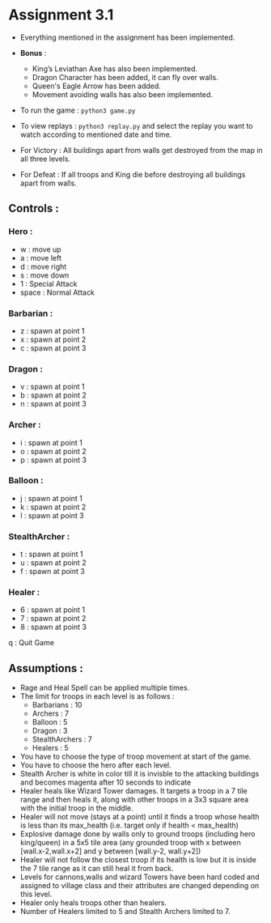 # Assignment 3.1

- Everything mentioned in the assignment has been implemented.
- **Bonus** :
    - King’s Leviathan Axe has also been implemented.
    - Dragon Character has been added, it can fly over walls.
    - Queen's Eagle Arrow has been added.
    - Movement avoiding walls has also been implemented.

- To run the game : `python3 game.py`
- To view replays : `python3 replay.py`  and select the replay you want to watch according to mentioned date and time.
- For Victory : All buildings apart from walls get destroyed from the map in all three levels.
- For Defeat : If all troops and King die before destroying all buildings apart from walls.

## Controls :

### Hero :

- w : move up
- a : move left
- d : move right
- s : move down
- 1 : Special Attack
- space : Normal Attack

### Barbarian :

- z : spawn at point 1
- x : spawn at point 2
- c : spawn at point 3

### Dragon :

- v : spawn at point 1
- b : spawn at point 2
- n : spawn at point 3

### Archer :

- i : spawn at point 1
- o : spawn at point 2
- p : spawn at point 3

### Balloon :

- j : spawn at point 1
- k : spawn at point 2
- l : spawn at point 3

### StealthArcher :

- t : spawn at point 1
- u : spawn at point 2
- f : spawn at point 3 

### Healer :

- 6 : spawn at point 1
- 7 : spawn at point 2
- 8 : spawn at point 3

q : Quit Game

## Assumptions :

- Rage and Heal Spell can be applied multiple times.
- The limit for troops in each level is as follows :
    - Barbarians : 10
    - Archers : 7
    - Balloon : 5
    - Dragon : 3
    - StealthArchers : 7
    - Healers : 5
- You have to choose the type of troop movement at start of the game.
- You have to choose the hero after each level.
- Stealth Archer is white in color till it is invisble to the attacking buildings and becomes magenta after 10 seconds to indicate
- Healer heals like Wizard Tower damages. It targets a troop in a 7 tile range and then heals it, along with other troops in a 3x3 square area with the initial troop in the middle.
- Healer will not move (stays at a point) until it finds a troop whose health is less than its max_health (i.e. target only if health < max_health)
- Explosive damage done by walls only to ground troops (including hero king/queen) in a 5x5 tile area (any grounded troop with x between [wall.x-2,wall.x+2] and y between [wall.y-2, wall.y+2])
- Healer will not follow the closest troop if its health is low but it is inside the 7 tile range as it can still heal it from back.
- Levels for cannons,walls and wizard Towers have been hard coded and assigned to village class and their attributes are changed depending on this level.
- Healer only heals troops other than healers.
- Number of Healers limited to 5 and Stealth Archers limited to 7.